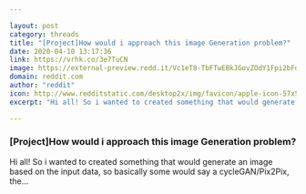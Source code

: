 ```yaml
---

layout: post
category: threads
title: "[Project]How would i approach this image Generation problem?"
date: 2020-04-10 13:17:36
link: https://vrhk.co/3e7TuCN
image: https://external-preview.redd.it/Vc1eT8-TbFTwEBkJGovZOdY1Fpi2bFd9pIvDnF1djfc.jpg?width=1162&height=608.376963351&auto=webp&crop=1162:608.376963351,smart&s=4db9904b8956de0a9625c3fca3edd943ca8aa999
domain: reddit.com
author: "reddit"
icon: http://www.redditstatic.com/desktop2x/img/favicon/apple-icon-57x57.png
excerpt: "Hi all! So i wanted to created something that would generate an image based on the input data, so basically some would say a cycleGAN/Pix2Pix, the..."

---
```


### [Project]How would i approach this image Generation problem?

Hi all! So i wanted to created something that would generate an image based on the input data, so basically some would say a cycleGAN/Pix2Pix, the...